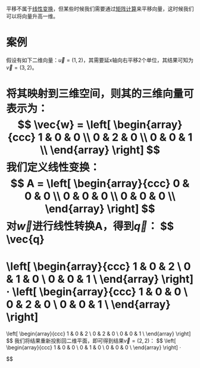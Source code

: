 平移不属于[线性变换](线性变换.md)，但某些时候我们需要通过[矩阵计算](矩阵计算.md)来平移向量，这时候我们可以将向量升高一维。

# 案例
假设有如下二维向量：$\vec{u} = (1,2)$，其需要延x轴向右平移2个单位，其结果可知为$\vec{v} = (3,2)$。

将其映射到三维空间，则其的三维向量可表示为：
$$
\vec{w} = 
\left[
  \begin{array}{ccc}
    1 & 0 & 0 \\
    0 & 2 & 0 \\
    0 & 0 & 1 \\
  \end{array}
\right]
$$
我们定义线性变换：
$$
A = 
\left[
  \begin{array}{ccc}
    0 & 0 & 0 \\
    0 & 0 & 0 \\
    0 & 0 & 0 \\
  \end{array}
\right]
$$
对$\vec{w}$进行线性转换A，得到$\vec{q}$：
$$
\vec{q} 
= 
\left[
  \begin{array}{ccc}
    1 & 0 & 2 \\
    0 & 1 & 0 \\
    0 & 0 & 1 \\
  \end{array}
\right]
· 
\left[
  \begin{array}{ccc}
    1 & 0 & 0 \\
    0 & 2 & 0 \\
    0 & 0 & 1 \\
  \end{array}
\right]
= 
\left[
  \begin{array}{ccc}
    1 & 0 & 2 \\
    0 & 2 & 0 \\
    0 & 0 & 1 \\
  \end{array}
\right]
$$
我们将结果重新投影回二维平面，即可得到结果$\vec{v} = (2,2)$：
$$
\left[
  \begin{array}{ccc}
    1 & 0 & 0 \\
    0 & 1 & 0 \\
    0 & 0 & 0 \\
  \end{array}
\right]
·

$$